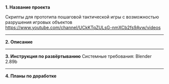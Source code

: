 **1. Название проекта**

Скрипты для прототипа пошаговой тактической игры с возможностью разрушения игровых объектов
https://www.youtube.com/channel/UCkKTqZULsG-nmXCb2fs9Avw/videos

------------

**2. Описание**


------------

**3. Инструкция по развёртыванию**
Системные требования:
Blender 2.89b

------------

**4. Планы по доработке**
